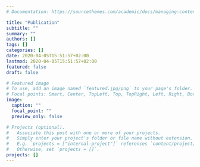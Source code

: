 ```yaml
---
# Documentation: https://sourcethemes.com/academic/docs/managing-content/

title: "Publication"
subtitle: ""
summary: ""
authors: []
tags: []
categories: []
date: 2020-04-05T15:51:57+02:00
lastmod: 2020-04-05T15:51:57+02:00
featured: false
draft: false

# Featured image
# To use, add an image named `featured.jpg/png` to your page's folder.
# Focal points: Smart, Center, TopLeft, Top, TopRight, Left, Right, BottomLeft, Bottom, BottomRight.
image:
  caption: ""
  focal_point: ""
  preview_only: false

# Projects (optional).
#   Associate this post with one or more of your projects.
#   Simply enter your project's folder or file name without extension.
#   E.g. `projects = ["internal-project"]` references `content/project/deep-learning/index.md`.
#   Otherwise, set `projects = []`.
projects: []
---
```

